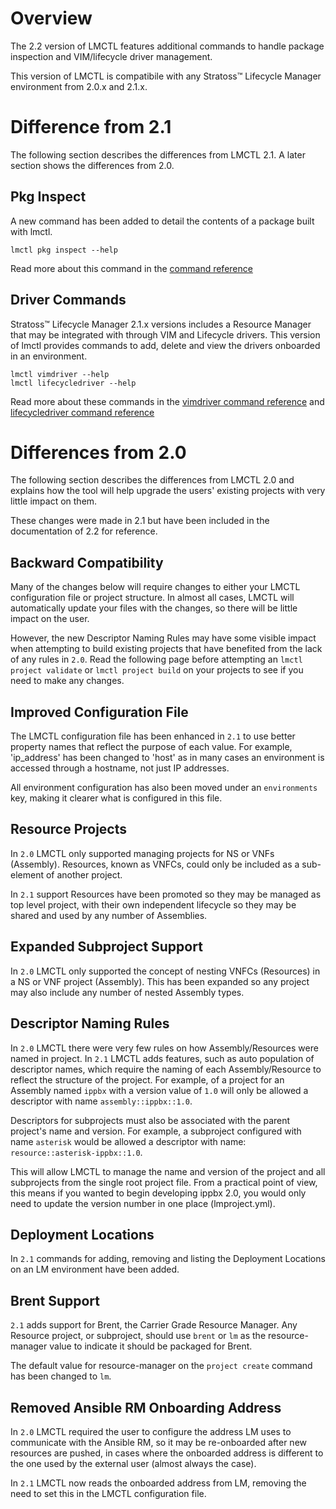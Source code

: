 # Overview

The 2.2 version of LMCTL features additional commands to handle package inspection and VIM/lifecycle driver management.

This version of LMCTL is compatibile with any Stratoss&trade; Lifecycle Manager environment from 2.0.x and 2.1.x.

# Difference from 2.1

The following section describes the differences from LMCTL 2.1. A later section shows the differences from 2.0.

## Pkg Inspect

A new command has been added to detail the contents of a package built with lmctl. 

```
lmctl pkg inspect --help
```

Read more about this command in the [command reference](./command-reference/pkg/inspect.md)

## Driver Commands

Stratoss&trade; Lifecycle Manager 2.1.x versions includes a Resource Manager that may be integrated with through VIM and Lifecycle drivers. This version of lmctl provides commands to add, delete and view the drivers onboarded in an environment.

```
lmctl vimdriver --help
lmctl lifecycledriver --help
```

Read more about these commands in the [vimdriver command reference](./command-reference/vimdriver/add.md) and [lifecycledriver command reference](./command-reference/lifecycledriver/add.md)

# Differences from 2.0

The following section describes the differences from LMCTL 2.0 and explains how the tool will help upgrade the users' existing projects with very little impact on them.

These changes were made in 2.1 but have been included in the documentation of 2.2 for reference.

## Backward Compatibility

Many of the changes below will require changes to either your LMCTL configuration file or project structure. In almost all cases, LMCTL will automatically update your files with the changes, so there will be little impact on the user.

However, the new Descriptor Naming Rules may have some visible impact when attempting to build existing projects that have benefited from the lack of any rules in `2.0`. Read the following page before attempting an `lmctl project validate` or `lmctl project build` on your projects to see if you need to make any changes.

## Improved Configuration File

The LMCTL configuration file has been enhanced in `2.1` to use better property names that reflect the purpose of each value. For example, 'ip_address' has been changed to 'host' as in many cases an environment is accessed through a hostname, not just IP addresses.

All environment configuration has also been moved under an `environments` key, making it clearer what is configured in this file.

## Resource Projects

In `2.0` LMCTL only supported managing projects for NS or VNFs (Assembly). Resources, known as VNFCs, could only be included as a sub-element of another project.

In `2.1` support Resources have been promoted so they may be managed as top level project, with their own independent lifecycle so they may be shared and used by any number of Assemblies.

## Expanded Subproject Support

In `2.0` LMCTL only supported the concept of nesting VNFCs (Resources) in a NS or VNF project (Assembly). This has been expanded so any project may also include any number of nested Assembly types.

## Descriptor Naming Rules

In `2.0` LMCTL there were very few rules on how Assembly/Resources were named in project. In `2.1` LMCTL adds features, such as auto population of descriptor names, which require the naming of each Assembly/Resource to reflect the structure of the project. For example, of a project for an Assembly named `ippbx` with a version value of `1.0` will only be allowed a descriptor with name `assembly::ippbx::1.0`.

Descriptors for subprojects must also be associated with the parent project's name and version. For example, a subproject configured with name `asterisk` would be allowed a descriptor with name: `resource::asterisk-ippbx::1.0`.

This will allow LMCTL to manage the name and version of the project and all subprojects from the single root project file. From a practical point of view, this means if you wanted to begin developing ippbx 2.0, you would only need to update the version number in one place (lmproject.yml).

## Deployment Locations

In `2.1` commands for adding, removing and listing the Deployment Locations on an LM environment have been added.

## Brent Support

`2.1` adds support for Brent, the Carrier Grade Resource Manager. Any Resource project, or subproject, should use `brent` or `lm` as the resource-manager value to indicate it should be packaged for Brent.

The default value for resource-manager on the `project create` command has been changed to `lm`.

## Removed Ansible RM Onboarding Address

In `2.0` LMCTL required the user to configure the address LM uses to communicate with the Ansible RM, so it may be re-onboarded after new resources are pushed, in cases where the onboarded address is different to the one used by the external user (almost always the case).

In `2.1` LMCTL now reads the onboarded address from LM, removing the need to set this in the LMCTL configuration file.
